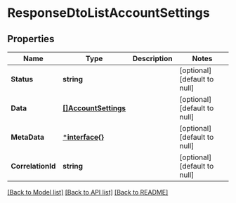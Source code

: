 # ResponseDtoListAccountSettings

## Properties
Name | Type | Description | Notes
------------ | ------------- | ------------- | -------------
**Status** | **string** |  | [optional] [default to null]
**Data** | [**[]AccountSettings**](AccountSettings.md) |  | [optional] [default to null]
**MetaData** | [***interface{}**](interface{}.md) |  | [optional] [default to null]
**CorrelationId** | **string** |  | [optional] [default to null]

[[Back to Model list]](../README.md#documentation-for-models) [[Back to API list]](../README.md#documentation-for-api-endpoints) [[Back to README]](../README.md)

